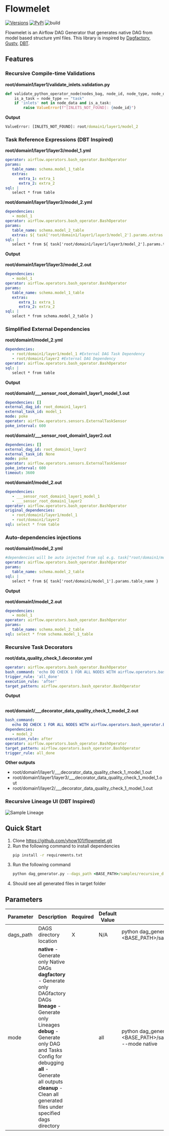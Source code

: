 # Flowmelet

[![Versions](https://img.shields.io/badge/python-3.6+-blue)](https://pypi.org/project/gusty/)
[![PyPi](https://img.shields.io/pypi/v/flowmelet.svg)](https://pypi.org/project/flowmelet/)
![build](https://img.shields.io/github/workflow/status/yhow101/flowmelet/build)

Flowmelet is an Airflow DAG Generator that generates native DAG from model based structure yml files.
This library is inspired by [Dagfactory](https://github.com/ajbosco/dag-factory), [Gusty](https://github.com/pipeline-tools/gusty), [DBT](https://www.getdbt.com).


## Features

### Recursive Compile-time Validations
**root/domain1/layer1/validate_inlets.validation.py**
```python
def validate_python_operator_node(nodes_bag, node_id, node_type, node_data):
    is_a_task = node_type == "task"
    if 'inlets' not in node_data and is_a_task:
        raise ValueError(f"[INLETS_NOT_FOUND]: {node_id}")
```

**Output**
```cmd
ValueError: [INLETS_NOT_FOUND]: root/domain1/layer1/model_2
```
### Task Reference Expressions (DBT Inspired)

**root/domain1/layer1/layer3/model_1.yml**
```yml
operator: airflow.operators.bash_operator.BashOperator
params:
   table_name: schema.model_1_table
   extras:
      extra_1: extra_1
      extra_2: extra_2
sql: |
   select * from table
```

**root/domain1/layer1/layer3/model_2.yml**
```yml
dependencies:
   - model_1
operator: airflow.operators.bash_operator.BashOperator
params:
   table_name: schema.model_2_table
   extras: ${ task['root/domain1/layer1/layer3/model_2'].params.extras }
sql: |
   select * from ${ task['root/domain1/layer1/layer3/model_2'].params.table_name }
```

**Output** <br /><br />
**root/domain1/layer1/layer3/model_2.out**
```yml
dependencies:
   - model_1
operator: airflow.operators.bash_operator.BashOperator
params:
   table_name: schema.model_1_table
   extras:
      extra_1: extra_1
      extra_2: extra_2
sql: |
   select * from schema.model_2_table }
```

### Simplified External Dependencies
**root/domain1/model_2.yml**
```yml
dependencies:
   - root/domain1/layer1/model_1 #External DAG Task Dependency
   - root/domain1/layer2 #External DAG Dependency
operator: airflow.operators.bash_operator.BashOperator
sql: |
   select * from table

```
**Output** <br /><br />
**root/domain1/___sensor_root_domain1_layer1_model_1.out**
```yml
dependencies: []
external_dag_id: root_domain1_layer1
external_task_id: model_1
mode: poke
operator: airflow.operators.sensors.ExternalTaskSensor
poke_interval: 600

```
**root/domain1/___sensor_root_domain1_layer2.out**
```yml
dependencies: []
external_dag_id: root_domain1_layer2
external_task_id: None
mode: poke
operator: airflow.operators.sensors.ExternalTaskSensor
poke_interval: 600
timeout: 3600
```

**root/domain1/model_2.out**
```yml
dependencies:
   - ___sensor_root_domain1_layer1_model_1
   - ___sensor_root_domain1_layer2
operator: airflow.operators.bash_operator.BashOperator
original_dependencies:
   - root/domain1/layer1/model_1
   - root/domain1/layer2
sql: select * from table
```

### Auto-dependencies injections
**root/domain1/model_2.yml**
```yml
#dependencies will be auto injected from sql e.g. task["root/domain1/model_1"].params.table_name
operator: airflow.operators.bash_operator.BashOperator
params:
   table_name: schema.model_2_table
sql: |
   select * from ${ task['root/domain1/model_1'].params.table_name }
```
**Output** <br /><br />
**root/domain1/model_2.out**
```yml
dependencies:
   - model_1
operator: airflow.operators.bash_operator.BashOperator
params:
   table_name: schema.model_2_table
sql: select * from schema.model_1_table
```

### Recursive Task Decorators
**root/data_quality_check_1.decorator.yml**
```yml
operator: airflow.operators.bash_operator.BashOperator
bash_command: 'echo DQ CHECK 1 FOR ALL NODES WITH airflow.operators.bash_operator.BashOperator..  DETECTED_TASK: ${task.task_id}...'
trigger_rule: 'all_done'
execution_rule: 'after'
target_pattern: airflow.operators.bash_operator.BashOperator
```
**Output** <br /><br />

**root/domain1/___decorator_data_quality_check_1_model_2.out**
```yml
bash_command:
   echo DQ CHECK 1 FOR ALL NODES WITH airflow.operators.bash_operator.BashOperator..  DETECTED_TASK: model_2...
dependencies:
   - model_2
execution_rule: after
operator: airflow.operators.bash_operator.BashOperator
target_pattern: airflow.operators.bash_operator.BashOperator
trigger_rule: all_done
```
**Other outputs**
- root/domain1/layer1/___decorator_data_quality_check_1_model_1.out
- root/domain1/layer1/layer3/___decorator_data_quality_check_1_model_1.out
- root/domain1/layer2/___decorator_data_quality_check_1_model_1.out

### Recursive Lineage UI (DBT Inspired)
![Sample Lineage](flowmelet/static/lineage.png)

## Quick Start

1. Clone https://github.com/yhow101/flowmelet.git
2. Run the following command to install dependencies
    ```cmd
    pip install -r requirements.txt
    ```
3. Run the following command
    ```cmd
    python dag_generator.py --dags_path <BASE_PATH>/samples/recursive_decorators
    ```
4. Should see all generated files in target folder

## Parameters

| Parameter | Description                                                                                                                                                                                                                                                                                    | Required | Default Value | Sample                                                                                |
|-----------|------------------------------------------------------------------------------------------------------------------------------------------------------------------------------------------------------------------------------------------------------------------------------------------------| ----------|---------------|---------------------------------------------------------------------------------------| 
| dags_path | DAGS directory location                                                                                                                                                                                                                                                                        | X | N/A           | python dag_generatory --dags_path <BASE_PATH>/samples/recursive_decorators               |
| mode      | **native** - Generate only Native DAGs<br/> **dagfactory** - Generate only DAGfactory DAGs<br/> **lineage** - Generate only Lineages<br/> **debug** - Generate only DAG and Tasks Config for debugging<br/> **all** - Generate all outputs<br/> **cleanup** - Clean all generated files under specified dags directory | | all           | python dag_generatory --dags_path <BASE_PATH>/samples/recursive_decorators --mode native |

